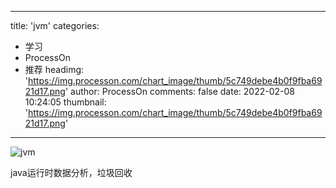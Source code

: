 
---
title: 'jvm'
categories: 
 - 学习
 - ProcessOn
 - 推荐
headimg: 'https://img.processon.com/chart_image/thumb/5c749debe4b0f9fba6921d17.png'
author: ProcessOn
comments: false
date: 2022-02-08 10:24:05
thumbnail: 'https://img.processon.com/chart_image/thumb/5c749debe4b0f9fba6921d17.png'
---

<div>   
<img class="thumb" alt="jvm" src="https://img.processon.com/chart_image/thumb/5c749debe4b0f9fba6921d17.png" referrerpolicy="no-referrer">
<p>java运行时数据分析，垃圾回收</p>  
</div>
            